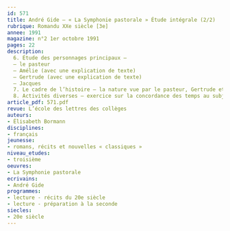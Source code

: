 ```yaml
---
id: 571
title: André Gide – « La Symphonie pastorale » Étude intégrale (2/2) 
rubrique: Romandu XXe siècle [3e]
annee: 1991
magazine: n°2 1er octobre 1991
pages: 22
description: 
  6. Étude des personnages principaux – 
  – le pasteur
  – Amélie (avec une explication de texte)
  – Gertrude (avec une explication de texte)
  – Jacques
  7. Le cadre de l’histoire – la nature vue par le pasteur, Gertrude et la nature
  8. Activités diverses – exercice sur la concordance des temps au subjonctif, composition française (sujet d’imagination), comparaison du roman avec le film
article_pdf: 571.pdf
revue: L’école des lettres des collèges
auteurs:
- Élisabeth Bormann
disciplines:
- français
jeunesse:
- romans, récits et nouvelles « classiques »
niveau_etudes:
- troisième
oeuvres:
- La Symphonie pastorale
ecrivains:
- André Gide
programmes:
- lecture - récits du 20e siècle
- lecture - préparation à la seconde
siecles:
- 20e siècle
---
```

